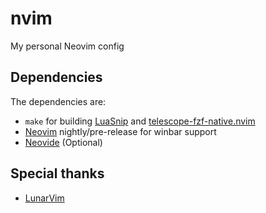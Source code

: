 # nvim
My personal Neovim config

## Dependencies
The dependencies are:
  - `make` for building [LuaSnip](https://github.com/L3MON4D3/LuaSnip) and [telescope-fzf-native.nvim](https://github.com/nvim-telescope/telescope-fzf-native.nvim)
  - [Neovim](https://github.com/neovim/neovim) nightly/pre-release for winbar support
  - [Neovide](https://github.com/neovide/neovide) (Optional)

## Special thanks
  - [LunarVim](https://www.lunarvim.org/)
